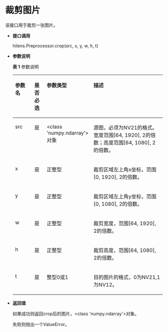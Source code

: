 # 裁剪图片<a name="hilens_05_0015"></a>

该接口用于裁剪一张图片。

-   **接口调用**

    hilens.Preprocessor.crop\(src, x, y, w, h, t\)

-   **参数说明**

    **表 1**  参数说明

    <a name="table4918133018487"></a>
    <table><thead align="left"><tr id="row5919183014815"><th class="cellrowborder" valign="top" width="14.531453145314533%" id="mcps1.2.5.1.1"><p id="p2919730194817"><a name="p2919730194817"></a><a name="p2919730194817"></a><strong id="b1307182102510"><a name="b1307182102510"></a><a name="b1307182102510"></a>参数名</strong></p>
    </th>
    <th class="cellrowborder" valign="top" width="8.780878087808782%" id="mcps1.2.5.1.2"><p id="p150935112420"><a name="p150935112420"></a><a name="p150935112420"></a><strong id="b1387021917253"><a name="b1387021917253"></a><a name="b1387021917253"></a>是否必选</strong></p>
    </th>
    <th class="cellrowborder" valign="top" width="16.91169116911691%" id="mcps1.2.5.1.3"><p id="p1533995172418"><a name="p1533995172418"></a><a name="p1533995172418"></a><strong id="b15162121612258"><a name="b15162121612258"></a><a name="b15162121612258"></a>参数类型</strong></p>
    </th>
    <th class="cellrowborder" valign="top" width="59.77597759775978%" id="mcps1.2.5.1.4"><p id="p189197303487"><a name="p189197303487"></a><a name="p189197303487"></a><strong id="b1787912179253"><a name="b1787912179253"></a><a name="b1787912179253"></a>描述</strong></p>
    </th>
    </tr>
    </thead>
    <tbody><tr id="row59197304488"><td class="cellrowborder" valign="top" width="14.531453145314533%" headers="mcps1.2.5.1.1 "><p id="p14919123014815"><a name="p14919123014815"></a><a name="p14919123014815"></a>src</p>
    </td>
    <td class="cellrowborder" valign="top" width="8.780878087808782%" headers="mcps1.2.5.1.2 "><p id="p1650915172417"><a name="p1650915172417"></a><a name="p1650915172417"></a>是</p>
    </td>
    <td class="cellrowborder" valign="top" width="16.91169116911691%" headers="mcps1.2.5.1.3 "><p id="p1533975152420"><a name="p1533975152420"></a><a name="p1533975152420"></a><span>&lt;</span><span>class 'numpy.ndarray'</span><span>&gt;</span><span>对象</span></p>
    </td>
    <td class="cellrowborder" valign="top" width="59.77597759775978%" headers="mcps1.2.5.1.4 "><p id="p79196301489"><a name="p79196301489"></a><a name="p79196301489"></a>源图，必须为NV21的格式。宽度范围[64, 1920], 2的倍数；高度范围[64, 1080], 2的倍数<span>。</span></p>
    </td>
    </tr>
    <tr id="row691911306486"><td class="cellrowborder" valign="top" width="14.531453145314533%" headers="mcps1.2.5.1.1 "><p id="p18919630104818"><a name="p18919630104818"></a><a name="p18919630104818"></a>x</p>
    </td>
    <td class="cellrowborder" valign="top" width="8.780878087808782%" headers="mcps1.2.5.1.2 "><p id="p165091551182414"><a name="p165091551182414"></a><a name="p165091551182414"></a>是</p>
    </td>
    <td class="cellrowborder" valign="top" width="16.91169116911691%" headers="mcps1.2.5.1.3 "><p id="p2063618548229"><a name="p2063618548229"></a><a name="p2063618548229"></a>正整型</p>
    </td>
    <td class="cellrowborder" valign="top" width="59.77597759775978%" headers="mcps1.2.5.1.4 "><p id="p1891953011489"><a name="p1891953011489"></a><a name="p1891953011489"></a>裁剪区域左上角x坐标，范围[0, 1920], 2的倍数<span>。</span></p>
    </td>
    </tr>
    <tr id="row16919113013489"><td class="cellrowborder" valign="top" width="14.531453145314533%" headers="mcps1.2.5.1.1 "><p id="p119192309489"><a name="p119192309489"></a><a name="p119192309489"></a>y</p>
    </td>
    <td class="cellrowborder" valign="top" width="8.780878087808782%" headers="mcps1.2.5.1.2 "><p id="p85091512247"><a name="p85091512247"></a><a name="p85091512247"></a>是</p>
    </td>
    <td class="cellrowborder" valign="top" width="16.91169116911691%" headers="mcps1.2.5.1.3 "><p id="p20545829202610"><a name="p20545829202610"></a><a name="p20545829202610"></a>正整型</p>
    </td>
    <td class="cellrowborder" valign="top" width="59.77597759775978%" headers="mcps1.2.5.1.4 "><p id="p10919330164812"><a name="p10919330164812"></a><a name="p10919330164812"></a>裁剪区域左上角y坐标，范围[0, 1080], 2的倍数<span>。</span></p>
    </td>
    </tr>
    <tr id="row39194309488"><td class="cellrowborder" valign="top" width="14.531453145314533%" headers="mcps1.2.5.1.1 "><p id="p191943013487"><a name="p191943013487"></a><a name="p191943013487"></a>w</p>
    </td>
    <td class="cellrowborder" valign="top" width="8.780878087808782%" headers="mcps1.2.5.1.2 "><p id="p1050915182411"><a name="p1050915182411"></a><a name="p1050915182411"></a>是</p>
    </td>
    <td class="cellrowborder" valign="top" width="16.91169116911691%" headers="mcps1.2.5.1.3 "><p id="p9236163018267"><a name="p9236163018267"></a><a name="p9236163018267"></a>正整型</p>
    </td>
    <td class="cellrowborder" valign="top" width="59.77597759775978%" headers="mcps1.2.5.1.4 "><p id="p6919113016482"><a name="p6919113016482"></a><a name="p6919113016482"></a>裁剪宽度，范围[64, 1920], 2的倍数<span>。</span></p>
    </td>
    </tr>
    <tr id="row2919173015487"><td class="cellrowborder" valign="top" width="14.531453145314533%" headers="mcps1.2.5.1.1 "><p id="p17919153016481"><a name="p17919153016481"></a><a name="p17919153016481"></a>h</p>
    </td>
    <td class="cellrowborder" valign="top" width="8.780878087808782%" headers="mcps1.2.5.1.2 "><p id="p250920515245"><a name="p250920515245"></a><a name="p250920515245"></a>是</p>
    </td>
    <td class="cellrowborder" valign="top" width="16.91169116911691%" headers="mcps1.2.5.1.3 "><p id="p1789393012614"><a name="p1789393012614"></a><a name="p1789393012614"></a>正整型</p>
    </td>
    <td class="cellrowborder" valign="top" width="59.77597759775978%" headers="mcps1.2.5.1.4 "><p id="p139203302489"><a name="p139203302489"></a><a name="p139203302489"></a>裁剪高度，范围[64, 1080], 2的倍数<span>。</span></p>
    </td>
    </tr>
    <tr id="row592063014486"><td class="cellrowborder" valign="top" width="14.531453145314533%" headers="mcps1.2.5.1.1 "><p id="p17920103094817"><a name="p17920103094817"></a><a name="p17920103094817"></a>t</p>
    </td>
    <td class="cellrowborder" valign="top" width="8.780878087808782%" headers="mcps1.2.5.1.2 "><p id="p1250916514243"><a name="p1250916514243"></a><a name="p1250916514243"></a>是</p>
    </td>
    <td class="cellrowborder" valign="top" width="16.91169116911691%" headers="mcps1.2.5.1.3 "><p id="p1863665482217"><a name="p1863665482217"></a><a name="p1863665482217"></a>整型0或1</p>
    </td>
    <td class="cellrowborder" valign="top" width="59.77597759775978%" headers="mcps1.2.5.1.4 "><p id="p20920830124817"><a name="p20920830124817"></a><a name="p20920830124817"></a>目的图片的格式，0为NV21,1为NV12<span>。</span></p>
    </td>
    </tr>
    </tbody>
    </table>


-   **返回值**

    如果成功则返回crop后的图片，<class 'numpy.ndarray'\>对象。

    失败则抛出一个ValueError。


